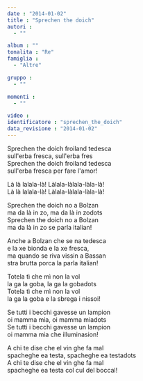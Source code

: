 ```yaml
---
date : "2014-01-02"
title : "Sprechen the doich"
autori : 
  - ""

album : ""
tonalita : "Re"
famiglia : 
  - "Altre"

gruppo : 
  - ""

momenti : 
  - ""

video : 
identificatore : "sprechen_the_doich"
data_revisione : "2014-01-02"
---
```

  
  
Sprechen the doich froiland tedesca  
sull'erba fresca, sull'erba fres  
Sprechen the doich froiland tedesca  
sull'erba fresca per fare l'amor!  
  
  
  
Là là lalala-là! Làlala-làlala-làla-là!  
Là là lalala-là! Làlala-làlala-làla-là!  
  
  
Sprechen the doich no a Bolzan  
ma da là in zo, ma da là in zodots  
Sprechen the doich no a Bolzan  
ma da là in zo se parla italian!  
  
  
Anche a Bolzan che se na tedesca  
e la xe bionda e la xe fresca,  
ma quando se riva vissin a Bassan  
stra brutta porca la parla italian!  
  
  
Totela tì che mì non la vol  
la ga la goba, la ga la gobadots  
Totela tì che mì non la vol  
la ga la goba e la sbrega i nissoi!  
  
  
Se tutti i becchi gavesse un lampion  
oi mamma mia, oi mamma miadots  
Se tutti i becchi gavesse un lampion  
oi mamma mia che illuminasion!  
  
  
A chi te dise che el vin ghe fa mal  
spacheghe ea testa, spacheghe ea testadots  
A chi te dise che el vin ghe fa mal  
spacheghe ea testa col cul del boccal!  
  
